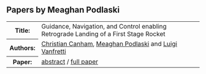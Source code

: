 ## Papers by Meaghan Podlaski
<table><tr><th>Title:</th>
<td>Guidance, Navigation, and Control enabling Retrograde Landing of a First Stage Rocket</td>
</tr>
<tr><th>Authors:</th>
<td>
<a href="/proceedings/authors/ChristianCanham">Christian Canham</a>, <a href="/proceedings/authors/MeaghanPodlaski">Meaghan Podlaski</a> and <a href="/proceedings/authors/LuigiVanfretti">Luigi Vanfretti</a></td>
</tr>
<tr><th>Paper:</th>
<td><a href="/abstracts/abstract_2B_3">abstract</a> / <a href="/proceedings/papers/Modelica2021session2B_paper3.pdf">full paper</a></td>
</tr>
</table><br>

